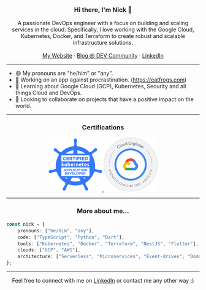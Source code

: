 <div align="center">
  <h3 align="center">Hi there, I'm Nick 👋</h3>

  <p align="center">
    A passionate DevOps engineer with a focus on building and scaling services in the cloud.
    Specifically, I love working with the Google Cloud, Kubernetes, Docker, and Terraform to create robust and scalable infrastructure solutions.
    <br />
    <br />
    <a href="https://nickreynke.dev" target="_blank">My Website</a>
    &middot;
    <a href="https://dev.to/nickreynke" target="_blank">Blog @ DEV Community</a>
    &middot;
    <a href="https://www.linkedin.com/in/nicklasreincke/" target="_blank">LinkedIn</a>
  </p>
</div>

<hr/>

- 😄 My pronouns are "he/him" or "any".
- 🔭 Working on an app against procrastination. (https://eatfrogs.com)
- 🌱 Learning about Google Cloud (GCP), Kubernetes, Security and all things Cloud and DevOps.
- 👯 Looking to collaborate on projects that have a positive impact on the world.

<hr/>

<h3 align="center">Certifications</h3>

<div align="center">
    <a href="https://www.credly.com/badges/23262c90-5cc3-4c27-bbe3-d85f853f9e7d/public_url" target="_blank" style="text-underline: none;">
        <img src="./images/ckad_badge.png" alt="CKAD - Certified Kubernetes Application Developer" width="140px" />
    </a>
    <a href="https://www.credly.com/badges/b503031a-66e4-4226-998c-3591b867aed0/public_url" target="_blank" style="text-underline: none;">
        <img src="./images/gcp_associate_cloud_engineer_badge.png" alt="GCP Associate Cloud Engineer" width="140px" />
    </a>
</div>

<hr/>

<h3 align="center">More about me...</h3>

```typescript
const nick = {
    pronouns: ["he/him", "any"],
    code: ["TypeScript", "Python", "Dart"],
    tools: ["Kubernetes", "Docker", "Terraform", "NestJS", "Flutter"],
    clouds: ["GCP", "AWS"],
    architecture: ["Serverless", "Microservices", "Event-driven", "Domain-driven"],
};
```

<hr/>

<p align="center">
  Feel free to connect with me on <a href="https://www.linkedin.com/in/nicklasreincke/" target="_blank">LinkedIn</a> or contact me any other way :)
</p>
